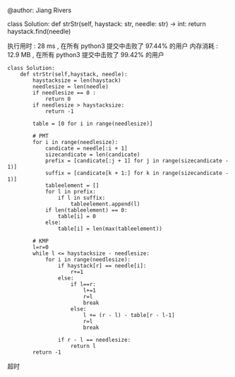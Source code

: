 @author: Jiang Rivers

class Solution:
    def strStr(self, haystack: str, needle: str) -> int:
        return haystack.find(needle)
        
执行用时 :
28 ms
, 在所有 python3 提交中击败了
97.44%
的用户
内存消耗 :
12.9 MB
, 在所有 python3 提交中击败了
99.42%
的用户

    class Solution:
        def strStr(self,haystack, needle):
            haystacksize = len(haystack)
            needlesize = len(needle)
            if needlesize == 0 :
                return 0
            if needlesize > haystacksize:
                return -1

            table = [0 for i in range(needlesize)]

            # PMT
            for i in range(needlesize):
                candicate = needle[:i + 1]
                sizecandicate = len(candicate)
                prefix = [candicate[:j + 1] for j in range(sizecandicate - 1)]
                suffix = [candicate[k + 1:] for k in range(sizecandicate - 1)]
                tableelement = []
                for l in prefix:
                    if l in suffix:
                        tableelement.append(l)
                if len(tableelement) == 0:
                    table[i] = 0
                else:
                    table[i] = len(max(tableelement))
                    
            # KMP
            l=r=0
            while l <= haystacksize - needlesize:
                for i in range(needlesize):
                    if haystack[r] == needle[i]:
                        r+=1
                    else:
                        if l==r:
                            l+=1
                            r=l
                            break
                        else:
                            l += (r - l) - table[r - l-1]
                            r=l
                            break

                    if r - l == needlesize:
                        return l
            return -1
        
超时